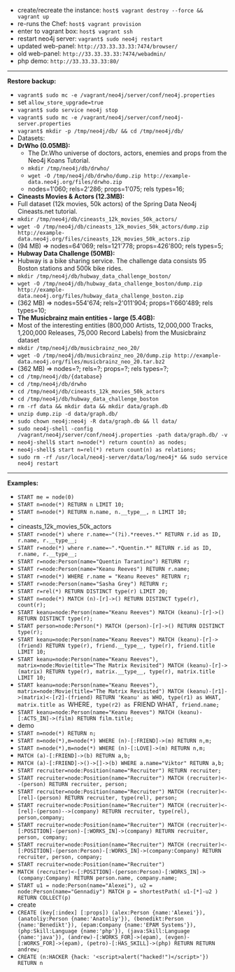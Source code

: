 * create/recreate the instance: `host$ vagrant destroy --force && vagrant up`
* re-runs the Chef: `host$ vagrant provision`
* enter to vagrant box: `host$ vagrant ssh`
* restart neo4j server: `vagrant$ sudo neo4j restart`
* updated web-panel: `http://33.33.33.33:7474/browser/`
* old web-panel: `http://33.33.33.33:7474/webadmin/`
* php demo: `http://33.33.33.33:80/`

---
**Restore backup:**

* `vagrant$ sudo mc -e /vagrant/neo4j/server/conf/neo4j.properties`
 * set `allow_store_upgrade=true`
* `vagrant$ sudo service neo4j stop`
* `vagrant$ sudo mc -e /vagrant/neo4j/server/conf/neo4j-server.properties`
* `vagrant$ mkdir -p /tmp/neo4j/db/ && cd /tmp/neo4j/db/`
* Datasets:
 * **DrWho (0.05MB):**
   * The Dr.Who universe of doctors, actors, enemies and props from the Neo4j Koans Tutorial.
   *  `mkdir /tmp/neo4j/db/drwho/`
   *  `wget -O /tmp/neo4j/db/drwho/dump.zip http://example-data.neo4j.org/files/drwho.zip`
   *  nodes=1'060; rels=2'286; props=1'075; rels types=16;
  * **Cineasts Movies & Actors (12.3MB):**
   * Full dataset (12k movies, 50k actors) of the Spring Data Neo4j Cineasts.net tutorial.
   * `mkdir /tmp/neo4j/db/cineasts_12k_movies_50k_actors/`
   * `wget -O /tmp/neo4j/db/cineasts_12k_movies_50k_actors/dump.zip http://example-data.neo4j.org/files/cineasts_12k_movies_50k_actors.zip`
   * (94 MB) => nodes=64'069; rels=121'778; props=426'800; rels types=5;
  * **Hubway Data Challenge (50MB):**
   * Hubway is a bike sharing service. The challenge data consists 95 Boston stations and 500k bike rides.
   * `mkdir /tmp/neo4j/db/hubway_data_challenge_boston/`
   * `wget -O /tmp/neo4j/db/hubway_data_challenge_boston/dump.zip http://example-data.neo4j.org/files/hubway_data_challenge_boston.zip`
   * (362 MB) => nodes=554'674; rels=2'011'904; props=1'660'489; rels types=10;
  * **The Musicbrainz main entities - large (5.4GB):**
   * Most of the interesting entities (800,000 Artists, 12,000,000 Tracks, 1,200,000 Releases, 75,000 Record Labels) from the Musicbrainz dataset
   * `mkdir /tmp/neo4j/db/musicbrainz_neo_20/`
   * `wget -O /tmp/neo4j/db/musicbrainz_neo_20/dump.zip http://example-data.neo4j.org/files/musicbrainz_neo_20.tar.bz2`
   * (362 MB) => nodes=?; rels=?; props=?; rels types=?;
* `cd /tmp/neo4j/db/{database}`
 * `cd /tmp/neo4j/db/drwho`
 * `cd /tmp/neo4j/db/cineasts_12k_movies_50k_actors`
 * `cd /tmp/neo4j/db/hubway_data_challenge_boston`
* `rm -rf data && mkdir data && mkdir data/graph.db`
* `unzip dump.zip -d data/graph.db/`
* `sudo chown neo4j:neo4j -R data/graph.db && ll data/`
* `sudo neo4j-shell -config /vagrant/neo4j/server/conf/neo4j.properties -path data/graph.db/ -v`
* `neo4j-shell$ start n=node(*) return count(n) as nodes;`
* `neo4j-shell$ start n=rel(*) return count(n) as relations;`
* `sudo rm -rf /usr/local/neo4j-server/data/log/neo4j* && sudo service neo4j restart`

---
**Examples:**
* `START me = node(0)`
* `START n=node(*) RETURN n LIMIT 10;`
* `START n=node(*) RETURN n.name, n.__type__, n LIMIT 10;`
* 
* cineasts_12k_movies_50k_actors
 * `START r=node(*) where r.name=~"(?i).*reeves.*" RETURN r.id as ID, r.name, r.__type__;`
 * `START r=node(*) where r.name=~".*Quentin.*" RETURN r.id as ID, r.name, r.__type__;`
 * `START r=node:Person(name="Quentin Tarantino") RETURN r;`
 * `START r=node:Person(name="Keanu Reeves") RETURN r.name;`
 * `START r=node(*) WHERE r.name = "Keanu Reeves" RETURN r;`
 * `START r=node:Person(name="Sasha Grey") RETURN r;`
 * `START r=rel(*) RETURN DISTINCT type(r) LIMIT 20;`
 * `START n=node(*) MATCH (n)-[r]->() RETURN DISTINCT type(r), count(r);`
 * `START keanu=node:Person(name="Keanu Reeves") MATCH (keanu)-[r]->() RETURN DISTINCT type(r);`
 * `START person=node:Person(*) MATCH (person)-[r]->() RETURN DISTINCT type(r);`
 * `START keanu=node:Person(name="Keanu Reeves") MATCH (keanu)-[r]->(friend) RETURN type(r), friend.__type__, type(r), friend.title LIMIT 10;`
 * `START keanu=node:Person(name="Keanu Reeves"), matrix=node:Movie(title="The Matrix Revisited") MATCH (keanu)-[r]->(matrix) RETURN type(r), matrix.__type__, type(r), matrix.title LIMIT 10;`
 * `START keanu=node:Person(name="Keanu Reeves"), matrix=node:Movie(title="The Matrix Revisited") MATCH (keanu)-[r1]->(matrix)<-[r2]-(friend) RETURN 'Keanu' as WHO, type(r1) as WHAT, matrix.title as `WHERE`, type(r2) as `FRIEND WHAT`, friend.name;`
 * `START keanu=node:Person(name="Keanu Reeves") MATCH (keanu)-[:ACTS_IN]->(film) RETURN film.title;`
* demo
 * `START n=node(*) RETURN n;`
 * `START n=node(*),m=node(*) WHERE (n)-[:FRIEND]->(m) RETURN n,m;`
 * `START n=node(*),m=node(*) WHERE (n)-[:LOVE]->(m) RETURN n,m;`
 * `MATCH (a)-[:FRIEND]->(b) RETURN a,b;`
 * `MATCH (a)-[:FRIEND]->()->[]->(b) WHERE a.name="Viktor" RETURN a,b;`
 * `START recruiter=node:Position(name="Recruiter") RETURN recruiter;`
 * `START recruiter=node:Position(name="Recruiter") MATCH (recruiter)<--(person) RETURN recruiter, person;`
 * `START recruiter=node:Position(name="Recruiter") MATCH (recruiter)<-[rel]-(person) RETURN recruiter, type(rel), person;`
 * `START recruiter=node:Position(name="Recruiter") MATCH (recruiter)<-[rel]-(person)-->(company) RETURN recruiter, type(rel), person,company;`
 * `START recruiter=node:Position(name="Recruiter") MATCH (recruiter)<-[:POSITION]-(person)-[:WORKS_IN]->(company) RETURN recruiter, person, company;`
 * `START recruiter=node:Position(name="Recruiter") MATCH (recruiter)<-[:POSITION]-(person:Person)-[:WORKS_IN]->(company:Company) RETURN recruiter, person, company;`
 * `START recruiter=node:Position(name="Recruiter")`
 * `MATCH (recruiter)<-[:POSITION]-(person:Person)-[:WORKS_IN]->(company:Company) RETURN person.name, company.name;`
 * `START u1 = node:Person(name="Alexei"), u2 = node:Person(name="Gennadiy") MATCH p = shortestPath( u1-[*]-u2 ) RETURN COLLECT(p)`
* create
 * `CREATE (key[:index] [:props]) (alex:Person {name:'Alexei'}), (anatoliy:Person {name:'Anatoliy'}), (benedikt:Person {name:'Benedikt'}), (epam:Company {name:'EPAM Systems'}), (php:Skill:Language {name:'php'}), (java:Skill:Language {name:'java'}), (andrew)-[:WORKS_FOR]->(epam), (evgen)-[:WORKS_FOR]->(epam), (petro)-[:HAS_SKILL]->(php) RETURN RETURN andrew;`
* `CREATE (n:HACKER {hack: '<script>alert("hacked!")</script>'}) RETURN n`